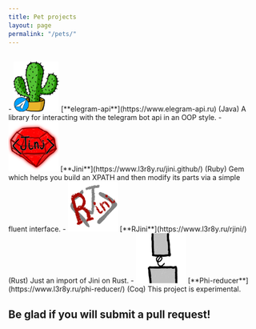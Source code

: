 ```yaml
---
title: Pet projects
layout: page
permalink: "/pets/"
---
```

<br/>
  - <img alt="logo" src="https://raw.githubusercontent.com/l3r8yJ/elegram-api/23f60990b7839008951bc63310e50bec06205a59/docs/icon/telecactoos.svg" height="100px" /> [**elegram-api**](https://www.elegram-api.ru) (Java) A library for interacting with the telegram bot api in an OOP style.
  - <img alt="logo" src="https://raw.githubusercontent.com/l3r8yJ/jini.github/db555c356e7db006ad7b33b930dc4f4432add220/new-jini.svg" height="100px" /> [**Jini**](https://www.l3r8y.ru/jini.github/) (Ruby) Gem which helps you build an XPATH and then modify its parts via a simple fluent interface.
  - <img alt="logo" src="https://github.com/l3r8yJ/rjini/blob/master/docs/img/rjini.png?raw=true" height="100px" /> [**RJini**](https://www.l3r8y.ru/rjini/) (Rust) Just an import of Jini on Rust.
  - <img alt="logo" src="https://github.com/l3r8yJ/phi-reducer/blob/master/docs/imgs/phi-reducer.png?raw=true" height="100px" /> [**Phi-reducer**](https://www.l3r8y.ru/phi-reducer/) (Coq) This project is experimental.

<br/>

## Be glad if you will submit a pull request!
